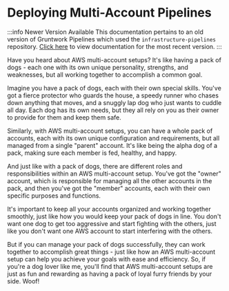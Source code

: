 # Deploying Multi-Account Pipelines

:::info Newer Version Available
This documentation pertains to an old version of Gruntwork Pipelines which used the `infrastructure-pipelines` repository. [Click here](../../pipelines/overview/) to view documentation for the most recent version.
:::

Have you heard about AWS multi-account setups? It's like having a pack of dogs - each one with its own unique personality, strengths, and weaknesses, but all working together to accomplish a common goal.

Imagine you have a pack of dogs, each with their own special skills. You've got a fierce protector who guards the house, a speedy runner who chases down anything that moves, and a snuggly lap dog who just wants to cuddle all day. Each dog has its own needs, but they all rely on you as their owner to provide for them and keep them safe.

Similarly, with AWS multi-account setups, you can have a whole pack of accounts, each with its own unique configuration and requirements, but all managed from a single "parent" account. It's like being the alpha dog of a pack, making sure each member is fed, healthy, and happy.

And just like with a pack of dogs, there are different roles and responsibilities within an AWS multi-account setup. You've got the "owner" account, which is responsible for managing all the other accounts in the pack, and then you've got the "member" accounts, each with their own specific purposes and functions.

It's important to keep all your accounts organized and working together smoothly, just like how you would keep your pack of dogs in line. You don't want one dog to get too aggressive and start fighting with the others, just like you don't want one AWS account to start interfering with the others.

But if you can manage your pack of dogs successfully, they can work together to accomplish great things - just like how an AWS multi-account setup can help you achieve your goals with ease and efficiency. So, if you're a dog lover like me, you'll find that AWS multi-account setups are just as fun and rewarding as having a pack of loyal furry friends by your side. Woof!


<!-- ##DOCS-SOURCER-START
{
  "sourcePlugin": "local-copier",
  "hash": "85a5bf24fb70bd2ba6aa2143bc30d783"
}
##DOCS-SOURCER-END -->
